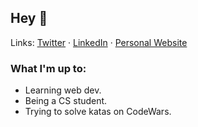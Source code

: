 ## Hey 👋
<p>
  Links:
<a href="https://twitter.com/BaranCodes">Twitter</a> · 
<a href="https://www.linkedin.com/in/baran-babur/">LinkedIn</a> ·
<a href="https://baran.fun">Personal Website</a>
</p>

### What I'm up to:
- Learning web dev.
- Being a CS student. 
- Trying to solve katas on CodeWars.
